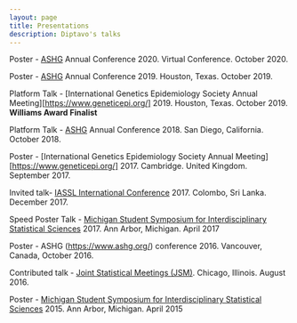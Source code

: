 ```yaml
---
layout: page
title: Presentations
description: Diptavo's talks
---
```


Poster - [ASHG](https://www.ashg.org/) Annual Conference 2020. Virtual Conference. October 2020.

Poster - [ASHG](https://www.ashg.org/) Annual Conference 2019. Houston, Texas. October 2019.

Platform Talk -  [International Genetics Epidemiology Society Annual Meeting][https://www.geneticepi.org/] 2019. Houston, Texas. October 2019. **Williams Award Finalist**

Platform Talk - [ASHG](https://www.ashg.org/) Annual Conference 2018. San Diego, California. October 2018.

Poster - [International Genetics Epidemiology Society Annual Meeting][https://www.geneticepi.org/] 2017. Cambridge. United Kingdom. September 2017.

Invited talk- [IASSL International Conference](https://www.iappstat.lk/home/icas2017/index.html)  2017. Colombo, Sri Lanka. December 2017.   

Speed Poster Talk - [Michigan  Student  Symposium  for  Interdisciplinary  Statistical  Sciences]((https://sites.lsa.umich.edu/mssiss/)) 2017. Ann Arbor, Michigan. April 2017

Poster - ASHG (https://www.ashg.org/) conference 2016. Vancouver, Canada, October 2016. 

Contributed talk - [Joint Statistical Meetings (JSM)](https://ww2.amstat.org/). Chicago, Illinois. August 2016. 

Poster - [Michigan  Student  Symposium  for  Interdisciplinary  Statistical  Sciences]((https://sites.lsa.umich.edu/mssiss/)) 2015. Ann Arbor, Michigan. April 2015


